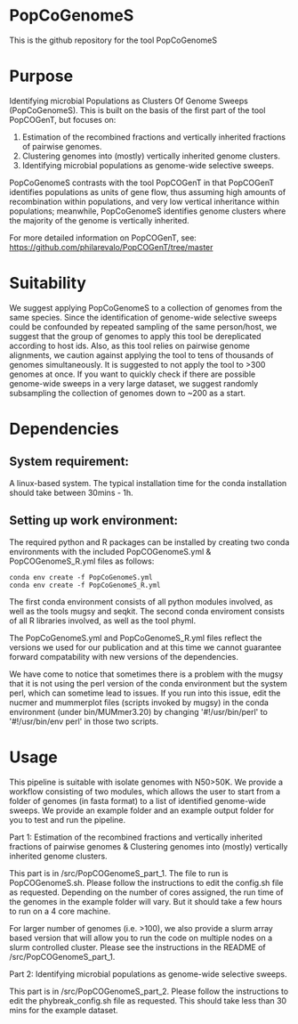 # PopCoGenomeS
This is the github repository for the tool PopCoGenomeS
# Purpose
Identifying microbial Populations as Clusters Of Genome Sweeps (PopCoGenomeS). This is built on the basis of the first part of the tool PopCOGenT, but focuses on:
1. Estimation of the recombined fractions and vertically inherited fractions of pairwise genomes.
2. Clustering genomes into (mostly) vertically inherited genome clusters.
3. Identifying microbial populations as genome-wide selective sweeps.

PopCoGenomeS contrasts with the tool PopCOGenT in that PopCOGenT identifies populations as units of gene flow, thus assuming high amounts of recombination within populations, and very low vertical inheritance within populations; meanwhile, PopCoGenomeS identifies genome clusters where the majority of the genome is vertically inherited.

For more detailed information on PopCOGenT, see:
https://github.com/philarevalo/PopCOGenT/tree/master

# Suitability
We suggest applying PopCoGenomeS to a collection of genomes from the same species. Since the identification of genome-wide selective sweeps could be confounded by repeated sampling of the same person/host, we suggest that the group of genomes to apply this tool be dereplicated according to host ids. Also, as this tool relies on pairwise genome alignments, we caution against applying the tool to tens of thousands of genomes simultaneously. It is suggested to not apply the tool to >300 genomes at once. If you want to quickly check if there are possible genome-wide sweeps in a very large dataset, we suggest randomly subsampling the collection of genomes down to ~200 as a start. 

# Dependencies
## System requirement: 
A linux-based system. The typical installation time for the conda installation should take between 30mins - 1h. 

## Setting up work environment:

The required python and R packages can be installed by creating two conda environments with the included PopCOGenomeS.yml & PopCOGenomeS_R.yml files as follows:
    
    conda env create -f PopCoGenomeS.yml
    conda env create -f PopCoGenomeS_R.yml

The first conda environment consists of all python modules involved, as well as the tools mugsy and seqkit.
The second conda enviroment consists of all R libraries involved, as well as the tool phyml.

The PopCoGenomeS.yml and PopCoGenomeS_R.yml files reflect the versions we used for our publication and at this time we cannot guarantee forward compatability with new versions of the dependencies.

We have come to notice that sometimes there is a problem with the mugsy that it is not using the perl version of the conda environment but the system perl, which can sometime lead to issues. If you run into this issue, edit the nucmer and mummerplot files (scripts invoked by mugsy) in the conda environment (under bin/MUMmer3.20) by changing '#!/usr/bin/perl' to '#!/usr/bin/env perl' in those two scripts. 


# Usage

This pipeline is suitable with isolate genomes with N50>50K. We provide a workflow consisting of two modules, which allows the user to start from a folder of genomes (in fasta format) to a list of identified genome-wide sweeps. We provide an example folder and an example output folder for you to test and run the pipeline. 

Part 1: Estimation of the recombined fractions and vertically inherited fractions of pairwise genomes & Clustering genomes into (mostly) vertically inherited genome clusters.

This part is in /src/PopCOGenomeS_part_1. The file to run is PopCOGenomeS.sh. Please follow the instructions to edit the config.sh file as requested. Depending on the number of cores assigned, the run time of the genomes in the example folder will vary. But it should take a few hours to run on a 4 core machine.

For larger number of genomes (i.e. >100), we also provide a slurm array based version that will allow you to run the code on multiple nodes on a slurm controlled cluster. Please see the instructions in the README of /src/PopCOGenomeS_part_1.

Part 2: Identifying microbial populations as genome-wide selective sweeps.

This part is in /src/PopCOGenomeS_part_2. Please follow the instructions to edit the phybreak_config.sh file as requested. This should take less than 30 mins for the example dataset.


